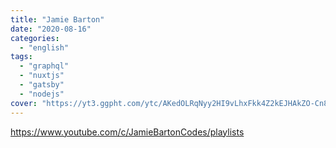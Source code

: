```yaml
---
title: "Jamie Barton"
date: "2020-08-16"
categories:
  - "english"
tags:
  - "graphql"
  - "nuxtjs"
  - "gatsby"
  - "nodejs"
cover: "https://yt3.ggpht.com/ytc/AKedOLRqNyy2HI9vLhxFkk4Z2kEJHAkZO-Cn8eNBkydukQ=s176-c-k-c0x00ffffff-no-rj"
---
```


https://www.youtube.com/c/JamieBartonCodes/playlists
